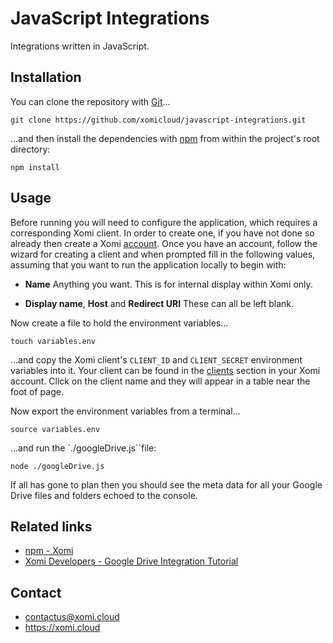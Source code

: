 # JavaScript Integrations

Integrations written in JavaScript.

## Installation

You can clone the repository with [Git](https://git-scm.com/)...

    git clone https://github.com/xomicloud/javascript-integrations.git

...and then install the dependencies with [npm](https://www.npmjs.com/) from within the project's root directory:

    npm install

## Usage

Before running you will need to configure the application, which requires a corresponding Xomi client. In order to create one, if you have not done so already then create a Xomi [account](https://account.xomi.cloud/). Once you have an account, follow the wizard for creating a client and when prompted fill in the following values, assuming that you want to run the application locally to begin with:

* **Name** Anything you want. This is for internal display within Xomi only.

* **Display name**, **Host** and **Redirect URI** These can all be left blank.

Now create a file to hold the environment variables...

```
touch variables.env
```

...and copy the Xomi client's `CLIENT_ID` and `CLIENT_SECRET` environment variables into it. Your client can be found in the [clients](https://account.xomi.cloud/clients) section in your Xomi account. Click on the client name and they will appear in a table near the foot of page.

Now export the environment variables from a terminal...

```
source variables.env
```

...and run the `./googleDrive.js``file:

```
node ./googleDrive.js
```

If all has gone to plan then you should see the meta data for all your Google Drive files and folders echoed to the console.

## Related links

* [npm - Xomi](https://www.npmjs.com/package/@xomicloud/xomi)
* [Xomi Developers - Google Drive Integration Tutorial](https://developers.xomi.cloud/tutorial/google-drive-integration)

## Contact

* contactus@xomi.cloud
* https://xomi.cloud
